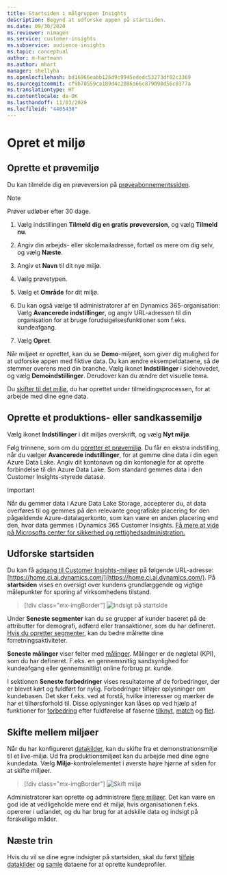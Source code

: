 ```yaml
---
title: Startsiden i målgruppen Insights
description: Begynd at udforske appen på startsiden.
ms.date: 09/30/2020
ms.reviewer: nimagen
ms.service: customer-insights
ms.subservice: audience-insights
ms.topic: conceptual
author: m-hartmann
ms.author: mhart
manager: shellyha
ms.openlocfilehash: bd16966eabb126d9c9945ededc53273df02c3369
ms.sourcegitcommit: cf9b78559ca189d4c2086a66c879098d56c0377a
ms.translationtype: HT
ms.contentlocale: da-DK
ms.lasthandoff: 11/03/2020
ms.locfileid: "4405438"
---
```

# <a name="create-a-new-environment"></a>Opret et miljø

## <a name="create-a-trial-environment"></a>Oprette et prøvemiljø

Du kan tilmelde dig en prøveversion på [prøveabonnementssiden](https://dynamics.microsoft.com/get-started/free-trial/?appname=customerinsights). 

> [!NOTE]
> Prøver udløber efter 30 dage.

1. Vælg indstillingen **Tilmeld dig en gratis prøveversion**, og vælg **Tilmeld nu**.

1. Angiv din arbejds- eller skolemailadresse, fortæl os mere om dig selv, og vælg **Næste**.

1. Angiv et **Navn** til dit nye miljø. 

1. Vælg prøvetypen.

1. Vælg et **Område** for dit miljø.

1. Du kan også vælge til administratorer af en Dynamics 365-organisation: Vælg **Avancerede indstillinger**, og angiv URL-adressen til din organisation for at bruge forudsigelsesfunktioner som f.eks. kundeafgang.

1. Vælg **Opret**. 

Når miljøet er oprettet, kan du se **Demo**-miljøet, som giver dig mulighed for at udforske appen med fiktive data. Du kan ændre eksempeldataene, så de stemmer overens med din branche. Vælg ikonet **Indstillinger** i sidehovedet, og vælg **Demoindstillinger**. Derudover kan du ændre det visuelle tema. 

Du [skifter til det miljø](#change-between-environments), du har oprettet under tilmeldingsprocessen, for at arbejde med dine egne data.

## <a name="create-a-new-production-or-sandbox-environment"></a>Oprette et produktions- eller sandkassemiljø

Vælg ikonet **Indstillinger** i dit miljøs overskrift, og vælg **Nyt miljø**.

Følg trinnene, som om du [opretter et prøvemiljø](#create-a-trial-environment). Du får en ekstra indstilling, når du vælger **Avancerede indstillinger**, for at gemme dine data i din egen Azure Data Lake. Angiv dit kontonavn og din kontonøgle for at oprette forbindelse til din Azure Data Lake. Som standard gemmes data i den Customer Insights-styrede datasø.

> [!IMPORTANT]
> Når du gemmer data i Azure Data Lake Storage, accepterer du, at data overføres til og gemmes på den relevante geografiske placering for den pågældende Azure-datalagerkonto, som kan være en anden placering end den, hvor data gemmes i Dynamics 365 Customer Insights. [Få mere at vide på Microsofts center for sikkerhed og rettighedsadministration.](https://www.microsoft.com/trust-center)

## <a name="explore-the-home-page"></a>Udforske startsiden

Du kan få [adgang til Customer Insights-miljøer](https://home.ci.ai.dynamics.com/) på følgende URL-adresse: [https://home.ci.ai.dynamics.com/](https://home.ci.ai.dynamics.com/).
På **startsiden** vises en oversigt over kundens grundlæggende og vigtige målepunkter for sporing af virksomhedens tilstand.

> [!div class="mx-imgBorder"] 
> ![Indsigt på startside](media/home-page-insights.png "Indsigt på startside")

Under **Seneste segmenter** kan du se grupper af kunder baseret på de attributter for demografi, adfærd eller transaktioner, som du har defineret. [Hvis du opretter segmenter](segments.md), kan du bedre målrette dine forretningsaktiviteter.

**Seneste målinger** viser felter med [målinger](measures.md). Målinger er de nøgletal (KPI), som du har defineret. F.eks. en gennemsnitlig sandsynlighed for kundeafgang eller gennemsnitligt online forbrug pr. kunde.

I sektionen **Seneste forbedringer** vises resultaterne af de forbedringer, der er blevet kørt og fuldført for nylig. Forbedringer tilføjer oplysninger om kundebasen. Det sker f.eks. ved at forstå, hvilke interesser og mærker de har et tilhørsforhold til. Disse oplysninger kan låses op ved hjælp af funktioner for [forbedring](enrichment-microsoft-graph.md) efter fuldførelse af faserne [tilknyt](map-entities.md), [match](match-entities.md) og [flet](merge-entities.md).

## <a name="change-between-environments"></a>Skifte mellem miljøer

Når du har konfigureret [datakilder](data-sources.md), kan du skifte fra et demonstrationsmiljø til et live-miljø. Ud fra produktionsmiljøet kan du arbejde med dine egne kundedata. Vælg **Miljø**-kontrolelementet i øverste højre hjørne af siden for at skifte miljøer.

> [!div class="mx-imgBorder"] 
> ![Skift miljø](media/home-page-environment-switcher.png "Skift miljø")

Administratorer kan oprette og administrere [flere miljøer](manage-environments.md). Det kan være en god ide at vedligeholde mere end ét miljø, hvis organisationen f.eks. opererer i udlandet, og du har brug for at adskille data og indsigt på forskellige måder.

## <a name="next-step"></a>Næste trin

Hvis du vil se dine egne indsigter på startsiden, skal du først [tilføje datakilder](data-sources.md) og [samle](data-unification.md) dataene for at oprette kundeprofiler.
